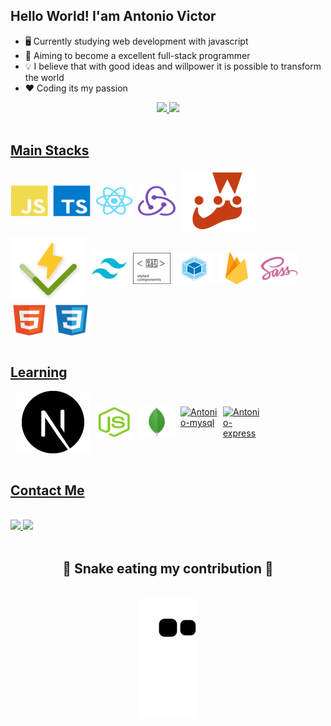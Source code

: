 ## Hello World! I'am Antonio Victor

- 🖥️ Currently studying web development with javascript
- 🚀 Aiming to become a excellent full-stack programmer
- 💡 I believe that with good ideas and willpower it is possible to transform the world
- ❤️ Coding its my passion

<div align="center">
  <a href="https://github.com/DevVictor19">
  <img height="180em" src="https://github-readme-stats.vercel.app/api?username=DevVictor19&show_icons=true&theme=tokyonight&include_all_commits=true&count_private=true"/>
  <img height="180em" src="https://github-readme-stats.vercel.app/api/top-langs/?username=DevVictor19&layout=compact&langs_count=7&theme=tokyonight"/>
</div>
<br>  
  
## Main Stacks
<div style="display: flex; gap: 8px; align-items: center; flex-wrap:wrap;">
  <img alt="Antonio-Js" height="50" width="60" src="https://raw.githubusercontent.com/devicons/devicon/master/icons/javascript/javascript-plain.svg">
  <img alt="Antonio-ts" height="50" width="60" src="https://raw.githubusercontent.com/devicons/devicon/master/icons/typescript/typescript-original.svg">
  <img alt="Antonio-React" height="50" width="60" src="https://raw.githubusercontent.com/devicons/devicon/master/icons/react/react-original.svg">
  <img alt="Antonio-redux" height="50" width="60" src="https://raw.githubusercontent.com/devicons/devicon/master/icons/redux/redux-original.svg">
  <img src="./assets/jest.svg" alt="jest logo">
  <img src="./assets/vitest.svg" alt="vitest logo">
  <img src="./assets/tailwind.png" alt="tailwindcss" width="60" />
  <img src="./assets/styled-components.svg" width="60" height="50" alt="styled components" />
  <img src="./assets/webpack.svg" alt="webpack" width="60" height="50">
  <img src="./assets/firebase.svg" height="50" width="60" alt="firebase">
  <img alt="Antonio-SASS" height="50" width="60" src="https://raw.githubusercontent.com/devicons/devicon/master/icons/sass/sass-original.svg">
  <img alt="Antonio-HTML" height="50" width="60" src="https://raw.githubusercontent.com/devicons/devicon/master/icons/html5/html5-original.svg">
  <img alt="Antonio-CSS" height="50" width="60" src="https://raw.githubusercontent.com/devicons/devicon/master/icons/css3/css3-original.svg">
</div>

<br>

## Learning

<div style="display: flex; gap: 8px; align-items: center; flex-wrap:wrap;"><br>
  <img src="./assets/nextjs.svg" alt="next logo">
  <img alt="Antonio-node" height="50" width="60" src="https://raw.githubusercontent.com/devicons/devicon/master/icons/nodejs/nodejs-original.svg">
  <img alt="Antonio-mongo" height="50" width="60" src="https://raw.githubusercontent.com/devicons/devicon/master/icons/mongodb/mongodb-original.svg">
  <img alt="Antonio-mysql" height="50" width="60" src="https://icongr.am/devicon/mysql-original.svg?size=128&color=currentColor">
  <img alt="Antonio-express" height="50" width="60" src="https://icongr.am/devicon/express-original.svg?size=128&color=83cd29">
</div>
<br>
  
## Contact Me
 <br>  
 <div> 
  <a href = "mailto:antoniovictor1604@gmail.com">
    <img src="https://img.shields.io/badge/-Gmail-%23333?style=for-the-badge&logo=gmail&logoColor=white" target="_blank">
  </a>
  <a href="https://www.linkedin.com/in/antonio-victor-oliveira-borges-4a2852228" target="_blank">
    <img src="https://img.shields.io/badge/-LinkedIn-%230077B5?style=for-the-badge&logo=linkedin&logoColor=white" target="_blank">
  </a> 
</div>
<br>

 <div align="center">
  <h2>🐍 Snake eating my contribution 🐍</h2>
  <br>
  <img alt="snake eating my contribution" src="https://github.com/DevVictor19/DevVictor19/blob/output/github-contribution-grid-snake.svg">
  <br>
  <br>
  <br>
</div>
